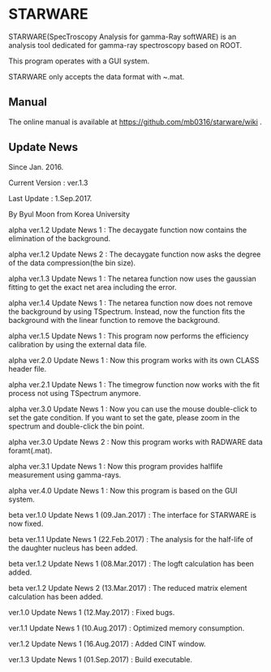 # STARWARE

STARWARE(SpecTroscopy Analysis for gamma-Ray softWARE) is an analysis tool dedicated for gamma-ray spectroscopy based on ROOT.

This program operates with a GUI system.

STARWARE only accepts the data format with ~.mat.

## Manual
The online manual is available at https://github.com/mb0316/starware/wiki .

## Update News
Since Jan. 2016.

Current Version : ver.1.3

Last Update : 1.Sep.2017.

By Byul Moon from Korea University

alpha ver.1.2 Update News 1 : The decaygate function now contains the elimination of the background.

alpha ver.1.2 Update News 2 : The decaygate function now asks the degree of the data compression(the bin size).

alpha ver.1.3 Update News 1 : The netarea function now uses the gaussian fitting to get the exact net area including the error.

alpha ver.1.4 Update News 1 : The netarea function now does not remove the background by using TSpectrum. Instead, now the function fits the background with the linear function to remove the background.

alpha ver.1.5 Update News 1 : This program now performs the efficiency calibration by using the external data file.

alpha ver.2.0 Update News 1 : Now this program works with its own CLASS header file.

alpha ver.2.1 Update News 1 : The timegrow function now works with the fit process not using TSpectrum anymore.

alpha ver.3.0 Update News 1 : Now you can use the mouse double-click to set the gate condition. If you want to set the gate, please zoom in the spectrum and double-click the bin point.

alpha ver.3.0 Update News 2 : Now this program works with RADWARE data foramt(.mat).

alpha ver.3.1 Update News 1 : Now this program provides halflife measurement using gamma-rays.

alpha ver.4.0 Update News 1 : Now this program is based on the GUI system.

beta ver.1.0 Update News 1 (09.Jan.2017) : The interface for STARWARE is now fixed.

beta ver.1.1 Update News 1 (22.Feb.2017) : The analysis for the half-life of the daughter nucleus has been added.

beta ver.1.2 Update News 1 (08.Mar.2017) : The logft calculation has been added.

beta ver.1.2 Update News 2 (13.Mar.2017) : The reduced matrix element calculation has been added.

ver.1.0 Update News 1 (12.May.2017) : Fixed bugs.

ver.1.1 Update News 1 (10.Aug.2017) : Optimized memory consumption.

ver.1.2 Update News 1 (16.Aug.2017) : Added CINT window.

ver.1.3 Update News 1 (01.Sep.2017) : Build executable.
